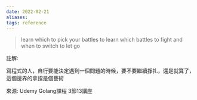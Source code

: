 ```yaml
---
date: 2022-02-21
aliases: 
tags: reference
---
```


>learn which to pick your battles to learn which battles to fight and when to switch to let go

註解: 

寫程式的人，自行要能決定遇到一個問題的時候，要不要繼續掙扎，還是就算了，這個邊界的拿捏是個藝術

來源: Udemy Golang課程 3節13講座
